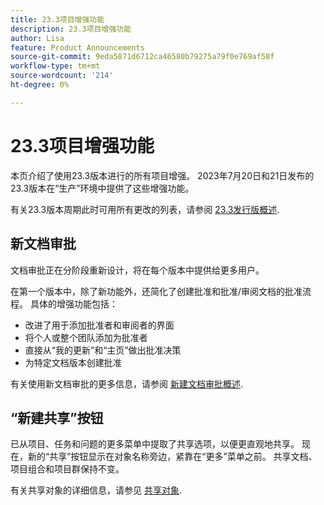 ```yaml
---
title: 23.3项目增强功能
description: 23.3项目增强功能
author: Lisa
feature: Product Announcements
source-git-commit: 9eda5871d6712ca46580b79275a79f0e769af58f
workflow-type: tm+mt
source-wordcount: '214'
ht-degree: 0%

---
```


# 23.3项目增强功能

本页介绍了使用23.3版本进行的所有项目增强。 2023年7月20日和21日发布的23.3版本在“生产”环境中提供了这些增强功能。

有关23.3版本周期此时可用所有更改的列表，请参阅 [23.3发行版概述](/help/quicksilver/product-announcements/product-releases/23.3-release-activity/23-3-release-overview.md).

## 新文档审批

文档审批正在分阶段重新设计，将在每个版本中提供给更多用户。

在第一个版本中，除了新功能外，还简化了创建批准和批准/审阅文档的批准流程。 具体的增强功能包括：

* 改进了用于添加批准者和审阅者的界面
* 将个人或整个团队添加为批准者
* 直接从“我的更新”和“主页”做出批准决策
* 为特定文档版本创建批准

有关使用新文档审批的更多信息，请参阅 [新建文档审批概述](https://experienceleague.adobe.com/docs/workfront/using/review-and-approve-work/document-reviews-and-approvals/document-approvals-overview.html).

## “新建共享”按钮

已从项目、任务和问题的更多菜单中提取了共享选项，以便更直观地共享。 现在，新的“共享”按钮显示在对象名称旁边，紧靠在“更多”菜单之前。 共享文档、项目组合和项目群保持不变。

有关共享对象的详细信息，请参见 [共享对象](https://experienceleague.adobe.com/docs/workfront/using/basics/grant-request-object-permissions/share-an-object.html).
